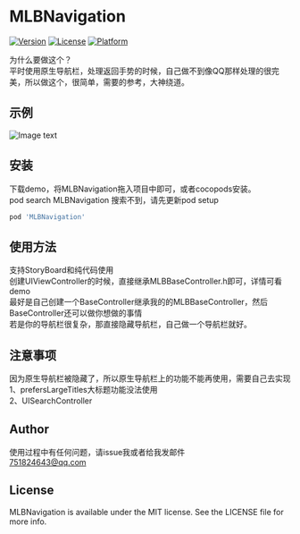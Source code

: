 # MLBNavigation

[![Version](https://img.shields.io/cocoapods/v/MLBNavigation.svg?style=flat)](https://cocoapods.org/pods/MLBNavigation)
[![License](https://img.shields.io/cocoapods/l/MLBNavigation.svg?style=flat)](https://cocoapods.org/pods/MLBNavigation)
[![Platform](https://img.shields.io/cocoapods/p/MLBNavigation.svg?style=flat)](https://cocoapods.org/pods/MLBNavigation)  

为什么要做这个？  
平时使用原生导航栏，处理返回手势的时候，自己做不到像QQ那样处理的很完美，所以做这个，很简单，需要的参考，大神绕道。

## 示例

![Image text](https://github.com/longmaboy/MLBNavigation/blob/master/Example/111.gif)

## 安装

下载demo，将MLBNavigation拖入项目中即可，或者cocopods安装。  
pod search MLBNavigation 搜索不到，请先更新pod setup

```ruby
pod 'MLBNavigation'
```

## 使用方法

支持StoryBoard和纯代码使用  
创建UIViewController的时候，直接继承MLBBaseController.h即可，详情可看demo  
最好是自己创建一个BaseController继承我的的MLBBaseController，然后BaseController还可以做你想做的事情  
若是你的导航栏很复杂，那直接隐藏导航栏，自己做一个导航栏就好。

## 注意事项
因为原生导航栏被隐藏了，所以原生导航栏上的功能不能再使用，需要自己去实现  
1、prefersLargeTitles大标题功能没法使用  
2、UISearchController
 
## Author

使用过程中有任何问题，请issue我或者给我发邮件  
751824643@qq.com

## License

MLBNavigation is available under the MIT license. See the LICENSE file for more info.
